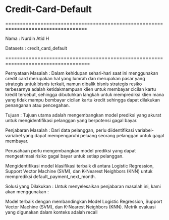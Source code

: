 # Credit-Card-Default

==================================================================================

Nama : Nurdin Atid H

Datasets : credit_card_default

===================================================================================

Pernyataan Masalah :
Dalam kehidupan sehari-hari saat ini menggunakan credit card merupakan hal yang lumrah dan merupakan pasar yang strategis untuk bisnis terkait, namun dibalik bisnis strategis resiko terbesarnya adalah ketidakmampuan klien untuk membayar cicilan kartu kredit tersebut, sehingga dibutuhkan langkah untuk memprediksi klien mana yang tidak mampu bembayar cicilan kartu kredit sehingga dapat dilakukan penanganan atau pencegahan.

Tujuan :
Tujuan utama adalah mengembangkan model prediksi yang akurat untuk mengidentifikasi pelanggan yang berpotensi gagal bayar.

Penjabaran Masalah :
Dari data pelanggan, perlu diidentifikasi variabel-variabel yang dapat mempengaruhi peluang seorang pelanggan untuk gagal membayar.

Perusahaan perlu mengembangkan model prediksi yang dapat mengestimasi risiko gagal bayar untuk setiap pelanggan.

Mengidentifikasi model klasifikasi terbaik di antara Logistic Regression, Support Vector Machine (SVM), dan K-Nearest Neighbors (KNN) untuk memprediksi default_payment_next_month.

Solusi yang Dilakukan :
Untuk menyelesaikan penjabaran masalah ini, kami akan menggunakan :

Model terbaik dengan membandingkan Model Logistic Regression, Support Vector Machine (SVM), dan K-Nearest Neighbors (KNN).
Metrik evaluasi yang digunakan dalam konteks adalah recall